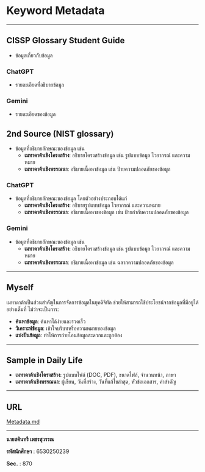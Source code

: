 #  Keyword Metadata  

---

## CISSP Glossary Student Guide
- ข้อมูลเกี่ยวกับข้อมูล  

### ChatGPT  
- รายละเอียดที่อธิบายข้อมูล  

### Gemini  
- รายละเอียดของข้อมูล  

## 2nd Source (NIST glossary)  
- ข้อมูลที่อธิบายลักษณะของข้อมูล เช่น  
  - **เมทาดาต้าเชิงโครงสร้าง**: อธิบายโครงสร้างข้อมูล เช่น รูปแบบข้อมูล ไวยากรณ์ และความหมาย  
  - **เมทาดาต้าเชิงพรรณนา**: อธิบายเนื้อหาข้อมูล เช่น ป้ายความปลอดภัยของข้อมูล  

### ChatGPT
- ข้อมูลที่อธิบายลักษณะของข้อมูล โดยตัวอย่างประกอบได้แก่  
  - **เมทาดาต้าเชิงโครงสร้าง**: อธิบายรูปแบบข้อมูล ไวยากรณ์ และความหมาย  
  - **เมทาดาต้าเชิงพรรณนา**: อธิบายเนื้อหาของข้อมูล เช่น ป้ายกำกับความปลอดภัยของข้อมูล  

### Gemini 
- ข้อมูลที่อธิบายลักษณะของข้อมูล เช่น  
  - **เมทาดาต้าเชิงโครงสร้าง**: อธิบายโครงสร้างข้อมูล เช่น รูปแบบข้อมูล ไวยากรณ์ และความหมาย  
  - **เมทาดาต้าเชิงพรรณนา**: อธิบายเนื้อหาข้อมูล เช่น ฉลากความปลอดภัยของข้อมูล  

---

## Myself

เมทาดาต้าเป็นส่วนสำคัญในการจัดการข้อมูลในยุคดิจิทัล ช่วยให้สามารถใช้ประโยชน์จากข้อมูลที่มีอยู่ได้อย่างเต็มที่ ไม่ว่าจะเป็นการ:  
- **ค้นหาข้อมูล**: ค้นหาได้ง่ายและรวดเร็ว  
- **วิเคราะห์ข้อมูล**: เข้าใจบริบทหรือความหมายของข้อมูล  
- **แบ่งปันข้อมูล**: ทำให้การถ่ายโอนข้อมูลสะดวกและถูกต้อง  

---

## Sample in Daily Life

- **เมทาดาต้าเชิงโครงสร้าง**: รูปแบบไฟล์ (DOC, PDF), ขนาดไฟล์, จำนวนหน้า, ภาษา
- **เมทาดาต้าเชิงพรรณนา**: ผู้เขียน, วันที่สร้าง, วันที่แก้ไขล่าสุด, หัวข้อเอกสาร, คำสำคัญ

---

## URL
[Metadata.md](https://github.com/FairFairFairFair/FairFairFairFair.github.io/blob/b4ba94e3431b3ed01da74c54cce0430fd3ad8feb/metadata.md)

---

**นายสตินทรี เพชรสุวรรณ**

**รหัสนักศึกษา** : 6530250239

**Sec.** : 870
